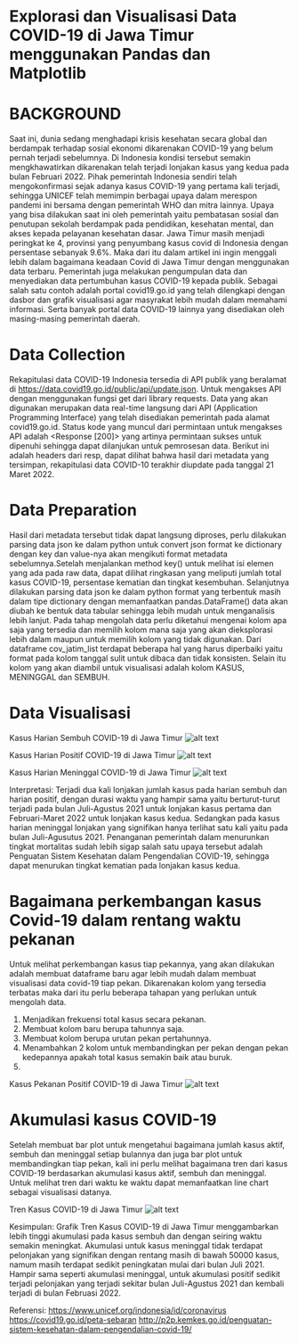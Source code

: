 # Explorasi dan Visualisasi Data COVID-19 di Jawa Timur menggunakan Pandas dan Matplotlib

# BACKGROUND
Saat ini, dunia sedang menghadapi krisis kesehatan secara global dan berdampak terhadap sosial ekonomi dikarenakan COVID-19 yang belum pernah terjadi sebelumnya. Di Indonesia kondisi tersebut semakin mengkhawatirkan dikarenakan telah terjadi lonjakan kasus yang kedua pada bulan Februari 2022. Pihak pemerintah Indonesia sendiri telah mengokonfirmasi sejak adanya kasus COVID-19 yang pertama kali terjadi, sehingga UNICEF telah memimpin berbagai upaya dalam merespon pandemi ini bersama dengan pemerintah WHO dan mitra lainnya. Upaya yang bisa dilakukan saat ini oleh pemerintah yaitu pembatasan sosial dan penutupan sekolah berdampak pada pendidikan, kesehatan mental, dan akses kepada pelayanan kesehatan dasar. Jawa Timur masih menjadi peringkat ke 4, provinsi yang penyumbang kasus covid di Indonesia dengan persentase sebanyak 9.6%. Maka dari itu dalam artikel ini ingin menggali lebih dalam bagaimana keadaan Covid di Jawa Timur dengan menggunakan data terbaru. Pemerintah juga melakukan pengumpulan data dan menyediakan data pertumbuhan kasus COVID-19 kepada publik. Sebagai salah satu contoh adalah portal covid19.go.id yang telah dilengkapi dengan dasbor dan grafik visualisasi agar masyrakat lebih mudah dalam memahami informasi. Serta banyak portal data COVID-19 lainnya yang disediakan oleh masing-masing pemerintah daerah.

# Data Collection
Rekapitulasi data COVID-19 Indonesia tersedia di API publik yang beralamat di https://data.covid19.go.id/public/api/update.json. Untuk mengakses API dengan menggunakan fungsi get dari library requests. Data yang akan digunakan merupakan data real-time langsung dari API (Application Programming Interface) yang telah disediakan pemerintah pada alamat covid19.go.id.
Status kode yang muncul dari permintaan untuk mengakses API adalah <Response [200]> yang artinya permintaan sukses untuk dipenuhi sehingga dapat dilanjukan untuk pemrosesan data. Berikut ini adalah headers dari resp, dapat dilihat bahwa hasil dari metadata yang tersimpan, rekapitulasi data COVID-10 terakhir diupdate pada tanggal 21 Maret 2022.

# Data Preparation
Hasil dari metadata tersebut tidak dapat langsung diproses, perlu dilakukan parsing data json ke dalam python untuk convert json format ke dictionary dengan key dan value-nya akan mengikuti format metadata sebelumnya.Setelah menjalankan method key() untuk melihat isi elemen yang ada pada raw data, dapat dilihat ringkasan yang meliputi jumlah total kasus COVID-19, persentase kematian dan tingkat kesembuhan.
Selanjutnya dilakukan parsing data json ke dalam python format yang terbentuk masih dalam tipe dictionary dengan memanfaatkan pandas.DataFrame() data akan diubah ke bentuk data tabular sehingga lebih mudah untuk menganalisis lebih lanjut. Pada tahap mengolah data perlu diketahui mengenai kolom apa saja yang tersedia dan memilih kolom mana saja yang akan dieksplorasi lebih dalam maupun untuk memilih kolom yang tidak digunakan. Dari dataframe cov_jatim_list terdapat beberapa hal yang harus diperbaiki yaitu format pada kolom tanggal sulit untuk dibaca dan tidak konsisten. Selain itu kolom yang akan diambil untuk visualisasi adalah kolom KASUS, MENINGGAL dan SEMBUH.

# Data Visualisasi
Kasus Harian Sembuh COVID-19 di Jawa Timur
![alt text](https://github.com/ayodhyaGA/COVID19-JATIM/blob/master/sembuh.png)

Kasus Harian Positif COVID-19 di Jawa Timur
![alt text](https://github.com/ayodhyaGA/COVID19-JATIM/blob/master/positif.png)

Kasus Harian Meninggal COVID-19 di Jawa Timur
![alt text](https://github.com/ayodhyaGA/COVID19-JATIM/blob/master/meninggal.png)

Interpretasi:
Terjadi dua kali lonjakan jumlah kasus pada harian sembuh dan harian positif, dengan durasi waktu yang hampir sama yaitu berturut-turut terjadi pada bulan Juli-Agustus 2021 untuk lonjakan kasus pertama dan Februari-Maret 2022 untuk lonjakan kasus kedua.
Sedangkan pada kasus harian meninggal lonjakan yang signifikan hanya terlihat satu kali yaitu pada bulan Juli-Agusutus 2021.
Penanganan pemerintah dalam menurunkan tingkat mortalitas sudah lebih sigap salah satu upaya tersebut adalah Penguatan Sistem Kesehatan dalam Pengendalian COVID-19, sehingga dapat menurukan tingkat kematian pada lonjakan kasus kedua.

# Bagaimana perkembangan kasus Covid-19 dalam rentang waktu pekanan
Untuk melihat perkembangan kasus tiap pekannya, yang akan dilakukan adalah membuat dataframe baru agar lebih mudah dalam membuat visualisasi data covid-19 tiap pekan. Dikarenakan kolom yang tersedia terbatas maka dari itu perlu beberapa tahapan yang perlukan untuk mengolah data.
1. Menjadikan frekuensi total kasus secara pekanan.
2. Membuat kolom baru berupa tahunnya saja.
3. Membuat kolom berupa urutan pekan pertahunnya.
4. Menambahkan 2 kolom untuk membandingkan per pekan dengan pekan kedepannya apakah total kasus semakin baik atau buruk.
5. 
Kasus Pekanan Positif COVID-19 di Jawa Timur
![alt text](https://github.com/ayodhyaGA/COVID19-JATIM/blob/master/tiap%20pekan.png)

# Akumulasi kasus COVID-19
Setelah membuat bar plot untuk mengetahui bagaimana jumlah kasus aktif, sembuh dan meninggal setiap bulannya dan juga bar plot untuk membandingkan tiap pekan, kali ini perlu melihat bagaimana tren dari kasus COVID-19 berdasarkan akumulasi kasus aktif, sembuh dan meninggal. Untuk melihat tren dari waktu ke waktu dapat memanfaatkan line chart sebagai visualisasi datanya.

Tren Kasus COVID-19 di Jawa Timur
![alt text](https://github.com/ayodhyaGA/COVID19-JATIM/blob/master/akumulasi.png)

Kesimpulan:
Grafik Tren Kasus COVID-19 di Jawa Timur menggambarkan lebih tinggi akumulasi pada kasus sembuh dan dengan seiring waktu semakin meningkat.
Akumulasi untuk kasus meninggal tidak terdapat pelonjakan yang signifikan dengan rentang masih di bawah 50000 kasus, namum masih terdapat sedikit peningkatan mulai dari bulan Juli 2021.
Hampir sama seperti akumulasi meninggal, untuk akumulasi positif sedikit terjadi pelonjakan yang terjadi sekitar bulan Juli-Agustus 2021 dan kembali terjadi di bulan Februasi 2022.

Referensi:
https://www.unicef.org/indonesia/id/coronavirus
https://covid19.go.id/peta-sebaran
http://p2p.kemkes.go.id/penguatan-sistem-kesehatan-dalam-pengendalian-covid-19/
